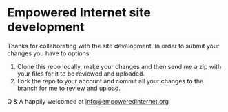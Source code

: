 Empowered Internet site development
=================

Thanks for collaborating with the site development. In order to submit your changes you have to options:

1. Clone this repo locally, make your changes and then send me a zip with your files for it to be reviewed and uploaded.
2. Fork the repo to your account and commit all your changes to the branch for me to review and upload. 

Q & A happily welcomed at info@empoweredinternet.org
